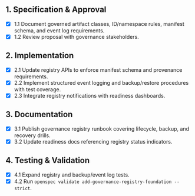 ## 1. Specification & Approval

- [x] 1.1 Document governed artifact classes, ID/namespace rules, manifest schema, and event log requirements.
- [x] 1.2 Review proposal with governance stakeholders.

## 2. Implementation

- [x] 2.1 Update registry APIs to enforce manifest schema and provenance requirements.
- [x] 2.2 Implement structured event logging and backup/restore procedures with test coverage.
- [x] 2.3 Integrate registry notifications with readiness dashboards.

## 3. Documentation

- [x] 3.1 Publish governance registry runbook covering lifecycle, backup, and recovery drills.
- [x] 3.2 Update readiness docs referencing registry status indicators.

## 4. Testing & Validation

- [x] 4.1 Expand registry and backup/event log tests.
- [x] 4.2 Run `openspec validate add-governance-registry-foundation --strict`.
